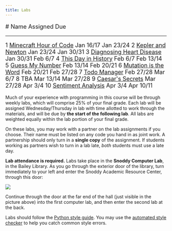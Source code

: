 ```yaml
---
title: Labs
---
```


<font size="+1">

\#    Name                                                                          Assigned     Due
----- --------------------------------------------------                            ----------   ---
1     [Minecraft Hour of Code](labs/minecraft.html)                                 Jan 16/17    Jan 23/24
2     [Kepler and Newton](labs/kepler-newton.html)                                  Jan 23/24    Jan 30/31
3     [Diagnosing Heart Disease](labs/heart-disease.html)                           Jan 30/31    Feb 6/7
4     [This Day in History](labs/dow.html)                                          Feb 6/7      Feb 13/14
5     [Guess My Number](labs/guess.html)                                            Feb 13/14    Feb 20/21
6     [Mutation is the Word](labs/doublets.html)                                    Feb 20/21    Feb 27/28
7     [Todo Manager](labs/todo-manager.html)                                        Feb 27/28    Mar 6/7
8     TBA                                                                           Mar 13/14    Mar 27/28
9     [Caesar's Secrets](labs/caesar.html)                                          Mar 27/28    Apr 3/4
10    [Sentiment Analysis](labs/sentiment.html)                                     Apr 3/4      Apr 10/11

<!-- 10    [Water Jugs](labs/waterjug.html)                                              Oct 31/Nov 1 Nov 7/8 -->
<!-- 12    [On Stuckness and debugging](labs/debugging.html)                             Nov 14/15    Nov 20* -->
<!-- 13    [Civic Data Hacking]                                                          Nov 28/29    Dec 3 -->

<!-- [Civic Data Hacking]: https://mybinder.org/v2/gh/mgoadric/CS1-civic-hacking/master?filepath=Lab%2013%20-%20Civic%20Hacking.ipynb -->

</font>

  <!-- P2    [Project 2](http://mgoadric.github.io/csci150/projects/project2.html) start   Mar 7/8 -->
  <!-- 11    [Graphics and Animation](labs/processing.html)                                Apr 11/12 -->
  <!-- 13    Final project workshop (optional)                                             Apr 25/26 -->

 <!-- \* <i>Technically this lab is due before you leave for Thanksgiving; but the -->
 <!-- intention is that you should be able to finish it during the 3-hour lab -->
 <!-- period on Nov 14/15.</i> -->

Much of your experience with programming in this course will be
through weekly labs, which will comprise 25% of your final grade. Each
lab will be assigned Wednesday/Thursday in lab with time allotted to
work through the materials, and will be due by **the start of the
following lab**. All labs are weighted equally within the lab portion
of your final grade.

On these labs, you may work with a partner on the lab assignments if
you choose. Their name must be listed on any code you hand in as joint
work.  A partnership should only turn in a <b>single copy</b> of the
assignment.  If students working as partners wish to turn in a lab
late, *both* students must use a late day.

**Lab attendance is required.** Labs take place in the **Snoddy Computer
Lab**, in the Bailey Library. As you go through the exterior door of the
library, turn immediately to your left and enter the Snoddy Academic
Resource Center, through this door:

![](https://www.hendrix.edu/uploadedImages/Bailey_Library/Snoddy.jpg)

Continue through the door at the far end of the hall (just visible in
the picture above) into the first computer lab, and then enter the
second lab at the back.

Labs should follow
the
[Python style guide](http://mgoadric.github.io/csci150/python_style_guide.html).
You may use
the
[automated style checker](http://mgoadric.github.io/csci150/python_style_guide.html) to
help you catch common style errors.
